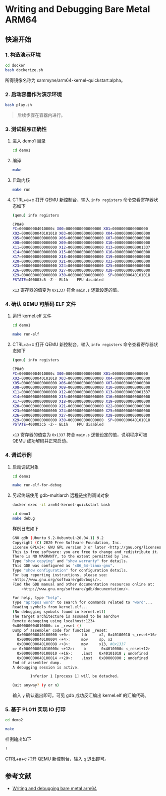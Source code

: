 # Writing and Debugging Bare Metal ARM64

## 快速开始

### 1. 构造演示环境
```bash
cd docker
bash dockerize.sh
```

所得镜像名称为 sammyne/arm64-kernel-quickstart:alpha。

### 2. 启动容器作为演示环境

```bash
bash play.sh
```

> 后续步骤在容器内进行。

### 3. 测试程序正确性

1. 进入 demo1 目录
    ```bash
    cd demo1
    ```
1. 编译
    ```bash
    make
    ```
1. 启动内核
    ```bash
    make run
    ```
1.  CTRL+a+c 打开 QEMU 新控制台，输入 `info registers` 命令查看寄存器状态如下
    ```bash
    (qemu) info registers

    CPU#0
    PC=000000004010000c X00=0000000000000000 X01=0000000000000000
    X02=0000000040101018 X03=0000000000000000 X04=0000000000000000
    X05=0000000000000000 X06=0000000000000000 X07=0000000000000000
    X08=0000000000000000 X09=0000000000000000 X10=0000000000000000
    X11=0000000000000000 X12=0000000000000000 X13=0000000000001337
    X14=0000000000000000 X15=0000000000000000 X16=0000000000000000
    X17=0000000000000000 X18=0000000000000000 X19=0000000000000000
    X20=0000000000000000 X21=0000000000000000 X22=0000000000000000
    X23=0000000000000000 X24=0000000000000000 X25=0000000000000000
    X26=0000000000000000 X27=0000000000000000 X28=0000000000000000
    X29=0000000000000000 X30=0000000000000000  SP=0000000040101018
    PSTATE=400003c5 -Z-- EL1h    FPU disabled
    ```

    `x13` 寄存器的值变为 `0x1337` 符合 `main.s` 逻辑设定的值。

### 4. 确认 QEMU 可解码 ELF 文件
1. 运行 kernel.elf 文件
    ```bash
    cd demo1

    make run-elf
    ```
1.  CTRL+a+c 打开 QEMU 新控制台，输入 `info registers` 命令查看寄存器状态如下
    ```bash
    (qemu) info registers

    CPU#0
    PC=000000004010000c X00=0000000000000000 X01=0000000000000000
    X02=0000000040101018 X03=0000000000000000 X04=0000000000000000
    X05=0000000000000000 X06=0000000000000000 X07=0000000000000000
    X08=0000000000000000 X09=0000000000000000 X10=0000000000000000
    X11=0000000000000000 X12=0000000000000000 X13=0000000000001337
    X14=0000000000000000 X15=0000000000000000 X16=0000000000000000
    X17=0000000000000000 X18=0000000000000000 X19=0000000000000000
    X20=0000000000000000 X21=0000000000000000 X22=0000000000000000
    X23=0000000000000000 X24=0000000000000000 X25=0000000000000000
    X26=0000000000000000 X27=0000000000000000 X28=0000000000000000
    X29=0000000000000000 X30=0000000000000000  SP=0000000040101018
    PSTATE=400003c5 -Z-- EL1h    FPU disabled
    ```

    `x13` 寄存器的值变为 `0x1337` 符合 `main.s` 逻辑设定的值，说明程序可被 QEMU 成功解码并正常启动。

### 4. 调试示例

1. 启动调试对象
    ```bash
    cd demo1

    make run-elf-for-debug
    ```
2. 另起终端使用 gdb-multiarch 远程链接到调试对象
    ```bash
    docker exec -it arm64-kernel-quickstart bash

    cd demo1
    make debug
    ```
    样例日志如下
    ```bash
    GNU gdb (Ubuntu 9.2-0ubuntu1~20.04.1) 9.2
    Copyright (C) 2020 Free Software Foundation, Inc.
    License GPLv3+: GNU GPL version 3 or later <http://gnu.org/licenses/gpl.html>
    This is free software: you are free to change and redistribute it.
    There is NO WARRANTY, to the extent permitted by law.
    Type "show copying" and "show warranty" for details.
    This GDB was configured as "x86_64-linux-gnu".
    Type "show configuration" for configuration details.
    For bug reporting instructions, please see:
    <http://www.gnu.org/software/gdb/bugs/>.
    Find the GDB manual and other documentation resources online at:
        <http://www.gnu.org/software/gdb/documentation/>.

    For help, type "help".
    Type "apropos word" to search for commands related to "word"...
    Reading symbols from kernel.elf...
    (No debugging symbols found in kernel.elf)
    The target architecture is assumed to be aarch64
    Remote debugging using localhost:1234
    0x000000004010000c in _reset ()
    Dump of assembler code for function _reset:
      0x0000000040100000 <+0>:     ldr     x2, 0x40100010 <_reset+16>
      0x0000000040100004 <+4>:     mov     sp, x2
      0x0000000040100008 <+8>:     mov     x13, #0x1337                    // #4919
    => 0x000000004010000c <+12>:    b       0x4010000c <_reset+12>
      0x0000000040100010 <+16>:    .inst   0x40101018 ; undefined
      0x0000000040100014 <+20>:    .inst   0x00000000 ; undefined
    End of assembler dump.
    A debugging session is active.

            Inferior 1 [process 1] will be detached.

    Quit anyway? (y or n)
    ```
    输入 `y` 确认退出即可。可见 gdb 成功反汇编出 kernel.elf 的汇编代码。

### 5. 基于 PL011 实现 IO 打印

```bash
cd demo2

make
```

样例输出如下

```bash
!
```

CTRL+a+c 打开 QEMU 新控制台，输入 `q` 退出即可。

## 参考文献
- [Writing and debugging bare metal arm64](https://surma.dev/postits/arm64/)
